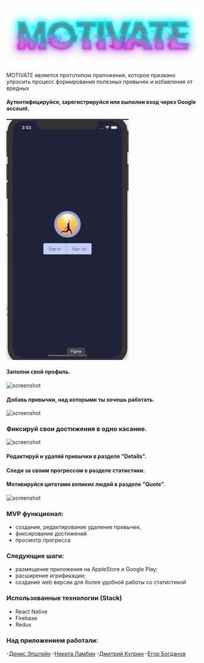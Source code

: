 ![screenshot](readme-assets/logo.jpg)

MOTIVATE является прототипом приложения, которое призвано упросить процесс формирования полезных привычек и избавления от вредных

#### Аутентифицируйся, зарегистрируйся или выполни вход через Google account.

![screenshot](readme-assets/Auth.gif)

#### Заполни свой профиль.

![screenshot](readme-assets/Profile.gif)

#### Добавь привычки, над которыми ты хочешь работать.

![screenshot](readme-assets/Habits.gif)

### Фиксируй свои достижения в одно касание.

![screenshot](readme-assets/Complite.gif)

#### Редактируй и удаляй привычки в разделе "Details".
#### Следи за своим прогрессом в разделе статистики.
#### Мотивируйся цитатами великих людей в разделе "Quote".

![screenshot](readme-assets/Stat.gif)

### MVP функционал:

* создание, редактирование удаление привычек,
* фиксирование достижений
* просмотр прогресса

### Следующие шаги:

* размещение приложения на AppleStore и Google Play;
* расширение игрификации;
* создание web версии для более удобной работы со статистикой

### Использованные технологии (Stack)
* React Native
* Firebase
* Redux

### Над приложением работали:

-[Денис Эпштейн](https://github.com/DenisEps)
-[Никита Ламбин](https://github.com/LamNik324)
-[Дмитрий Куприн](https://github.com/Dmitry-Kuprin)
-[Егор Богданов](https://github.com/YegorBogdanov)